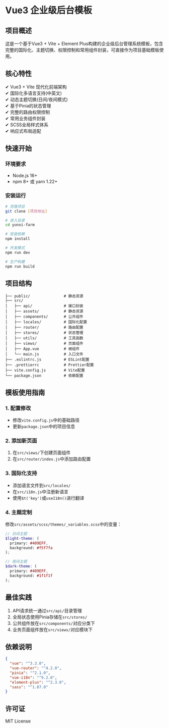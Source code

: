 # Vue3 企业级后台模板

## 项目概述

这是一个基于Vue3 + Vite + Element Plus构建的企业级后台管理系统模板，包含完整的国际化、主题切换、权限控制和常用组件封装，可直接作为项目基础模板使用。

## 核心特性

✔ Vue3 + Vite 现代化前端架构  
✔ 国际化多语言支持(中英文)  
✔ 动态主题切换(日间/夜间模式)  
✔ 基于Pinia的状态管理  
✔ 完整的路由权限控制  
✔ 常用业务组件封装  
✔ SCSS全局样式体系  
✔ 响应式布局适配  

## 快速开始

### 环境要求
- Node.js 16+
- npm 8+ 或 yarn 1.22+

### 安装运行
```bash
# 克隆项目
git clone [项目地址]

# 进入目录
cd yunxi-farm

# 安装依赖
npm install

# 开发模式
npm run dev

# 生产构建
npm run build
```

## 项目结构

```
├── public/               # 静态资源
├── src/
│   ├── api/              # 接口封装
│   ├── assets/           # 静态资源
│   ├── components/       # 公共组件
│   ├── locales/          # 国际化配置
│   ├── router/           # 路由配置
│   ├── stores/           # 状态管理
│   ├── utils/            # 工具函数
│   ├── views/            # 页面组件
│   ├── App.vue           # 根组件
│   └── main.js           # 入口文件
├── .eslintrc.js          # ESLint配置
├── .prettierrc           # Prettier配置
├── vite.config.js        # Vite配置
└── package.json          # 依赖配置
```

## 模板使用指南

### 1. 配置修改
- 修改`vite.config.js`中的基础路径
- 更新`package.json`中的项目信息

### 2. 添加新页面
1. 在`src/views/`下创建页面组件
2. 在`src/router/index.js`中添加路由配置

### 3. 国际化支持
- 添加语言文件到`src/locales/`
- 在`src/i18n.js`中注册新语言
- 使用`$t('key')`或`useI18n()`进行翻译

### 4. 主题定制
修改`src/assets/scss/themes/_variables.scss`中的变量：
```scss
// 日间主题
$light-theme: (
  primary: #409EFF,
  background: #f5f7fa
);

// 夜间主题
$dark-theme: (
  primary: #409EFF,
  background: #1f1f1f
);
```

## 最佳实践

1. API请求统一通过`src/api/`目录管理
2. 全局状态使用Pinia存储在`src/stores/`
3. 公共组件放在`src/components/`对应分类下
4. 业务页面组件放在`src/views/`对应模块下

## 依赖说明

```json
{
  "vue": "^3.3.0",
  "vue-router": "^4.2.0",
  "pinia": "^2.1.0",
  "vue-i18n": "^9.2.0",
  "element-plus": "^2.3.0",
  "sass": "^1.87.0"
}
```

## 许可证

MIT License
